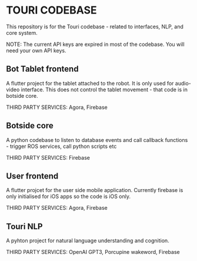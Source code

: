 # TOURI CODEBASE

This repository is for the Touri codebase - related to interfaces, NLP, and core system.

NOTE: The current API keys are expired in most of the codebase. You will need your own API keys. 


## Bot Tablet frontend  
A flutter project for the tablet attached to the robot. It is only used for audio-video interface. This does not control the tablet movement - that code is in botside core. 

THIRD PARTY SERVICES: Agora, Firebase

## Botside core
A python codebase to listen to database events and call callback functions - trigger ROS services, call python scripts etc

THIRD PARTY SERVICES: Firebase


## User frontend
A flutter projcet for the user side mobile application. Currently firebase is only initialised for iOS apps so the code is iOS only.

THIRD PARTY SERVICES: Agora, Firebase

## Touri NLP
A pyhton project for natural language understanding and cognition. 

THIRD PARTY SERVICES: OpenAI GPT3, Porcupine wakeword, Firebase